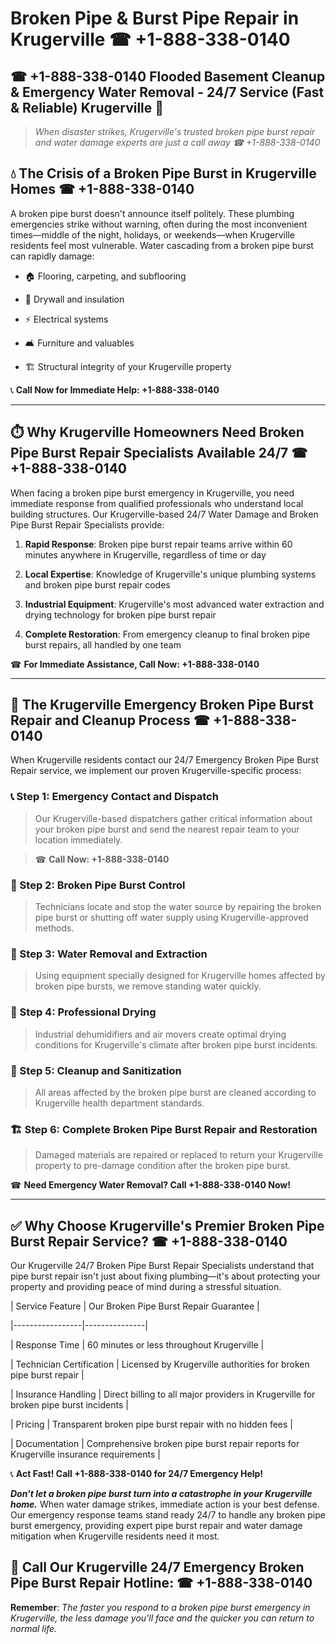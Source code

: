 # Broken Pipe & Burst Pipe Repair in Krugerville ☎ +1-888-338-0140  
## ☎ +1-888-338-0140 Flooded Basement Cleanup & Emergency Water Removal - 24/7 Service (Fast & Reliable) Krugerville 🚨  

> *When disaster strikes, Krugerville's trusted broken pipe burst repair and water damage experts are just a call away ☎ +1-888-338-0140*  

## 💧 The Crisis of a Broken Pipe Burst in Krugerville Homes ☎ +1-888-338-0140  

A broken pipe burst doesn't announce itself politely. These plumbing emergencies strike without warning, often during the most inconvenient times—middle of the night, holidays, or weekends—when Krugerville residents feel most vulnerable. Water cascading from a broken pipe burst can rapidly damage:  

* 🏠 Flooring, carpeting, and subflooring  
* 🧱 Drywall and insulation  
* ⚡ Electrical systems  
* 🛋️ Furniture and valuables  
* 🏗️ Structural integrity of your Krugerville property  

📞 **Call Now for Immediate Help: +1-888-338-0140**  

---  

## ⏱️ Why Krugerville Homeowners Need Broken Pipe Burst Repair Specialists Available 24/7 ☎ +1-888-338-0140  

When facing a broken pipe burst emergency in Krugerville, you need immediate response from qualified professionals who understand local building structures. Our Krugerville-based 24/7 Water Damage and Broken Pipe Burst Repair Specialists provide:  

1. **Rapid Response**: Broken pipe burst repair teams arrive within 60 minutes anywhere in Krugerville, regardless of time or day  
2. **Local Expertise**: Knowledge of Krugerville's unique plumbing systems and broken pipe burst repair codes  
3. **Industrial Equipment**: Krugerville's most advanced water extraction and drying technology for broken pipe burst repair  
4. **Complete Restoration**: From emergency cleanup to final broken pipe burst repairs, all handled by one team  

☎ **For Immediate Assistance, Call Now: +1-888-338-0140**  

---  

## 🔧 The Krugerville Emergency Broken Pipe Burst Repair and Cleanup Process ☎ +1-888-338-0140  

When Krugerville residents contact our 24/7 Emergency Broken Pipe Burst Repair service, we implement our proven Krugerville-specific process:  

### 📞 Step 1: Emergency Contact and Dispatch  
> Our Krugerville-based dispatchers gather critical information about your broken pipe burst and send the nearest repair team to your location immediately.  
> ☎ **Call Now: +1-888-338-0140**  

### 🚿 Step 2: Broken Pipe Burst Control  
> Technicians locate and stop the water source by repairing the broken pipe burst or shutting off water supply using Krugerville-approved methods.  

### 🌊 Step 3: Water Removal and Extraction  
> Using equipment specially designed for Krugerville homes affected by broken pipe bursts, we remove standing water quickly.  

### 💨 Step 4: Professional Drying  
> Industrial dehumidifiers and air movers create optimal drying conditions for Krugerville's climate after broken pipe burst incidents.  

### 🧼 Step 5: Cleanup and Sanitization  
> All areas affected by the broken pipe burst are cleaned according to Krugerville health department standards.  

### 🏗️ Step 6: Complete Broken Pipe Burst Repair and Restoration  
> Damaged materials are repaired or replaced to return your Krugerville property to pre-damage condition after the broken pipe burst.  

☎ **Need Emergency Water Removal? Call +1-888-338-0140 Now!**  

---  

## ✅ Why Choose Krugerville's Premier Broken Pipe Burst Repair Service? ☎ +1-888-338-0140  

Our Krugerville 24/7 Broken Pipe Burst Repair Specialists understand that pipe burst repair isn't just about fixing plumbing—it's about protecting your property and providing peace of mind during a stressful situation.  

| Service Feature | Our Broken Pipe Burst Repair Guarantee |  
|-----------------|---------------|  
| Response Time | 60 minutes or less throughout Krugerville |  
| Technician Certification | Licensed by Krugerville authorities for broken pipe burst repair |  
| Insurance Handling | Direct billing to all major providers in Krugerville for broken pipe burst incidents |  
| Pricing | Transparent broken pipe burst repair with no hidden fees |  
| Documentation | Comprehensive broken pipe burst repair reports for Krugerville insurance requirements |  

📞 **Act Fast! Call +1-888-338-0140 for 24/7 Emergency Help!**  

***Don't let a broken pipe burst turn into a catastrophe in your Krugerville home.*** When water damage strikes, immediate action is your best defense. Our emergency response teams stand ready 24/7 to handle any broken pipe burst emergency, providing expert pipe burst repair and water damage mitigation when Krugerville residents need it most.  

## 📱 Call Our Krugerville 24/7 Emergency Broken Pipe Burst Repair Hotline: ☎ +1-888-338-0140  

**Remember**: *The faster you respond to a broken pipe burst emergency in Krugerville, the less damage you'll face and the quicker you can return to normal life.*